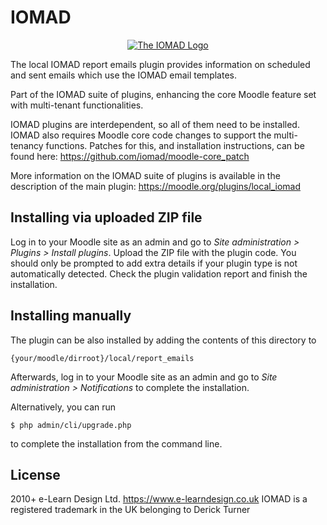 # IOMAD

<p align="center"><a href="https://www.iomad.org" target="_blank" title="IOMAD Website">
  <img src="https://avatars.githubusercontent.com/u/5493428?v=4" alt="The IOMAD Logo">
</a></p>

The local IOMAD report emails plugin provides information on scheduled and sent emails which use the IOMAD email templates.

Part of the IOMAD suite of plugins, enhancing the core Moodle feature set with multi-tenant functionalities.

IOMAD plugins are interdependent, so all of them need to be installed. IOMAD also requires Moodle core code changes to
support the multi-tenancy functions. Patches for this, and installation instructions, can be found here:
https://github.com/iomad/moodle-core_patch

More information on the IOMAD suite of plugins is available in the description of the main plugin: https://moodle.org/plugins/local_iomad

## Installing via uploaded ZIP file ##

Log in to your Moodle site as an admin and go to _Site administration > Plugins > Install plugins_.
Upload the ZIP file with the plugin code. You should only be prompted to add extra details if your plugin type is not automatically detected.
Check the plugin validation report and finish the installation.

## Installing manually ##

The plugin can be also installed by adding the contents of this directory to

    {your/moodle/dirroot}/local/report_emails

Afterwards, log in to your Moodle site as an admin and go to _Site administration > Notifications_ to complete the installation.

Alternatively, you can run

    $ php admin/cli/upgrade.php

to complete the installation from the command line.

## License ##

2010+ e-Learn Design Ltd. https://www.e-learndesign.co.uk
IOMAD is a registered trademark in the UK belonging to Derick Turner 

